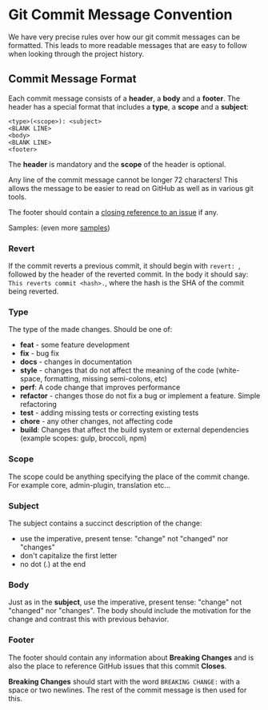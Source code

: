 # Git Commit Message Convention
We have very precise rules over how our git commit messages can be formatted. This leads to more readable messages that are easy to follow when looking through the project history.

## Commit Message Format
Each commit message consists of a **header**, a **body** and a **footer**. The header has a special
format that includes a **type**, a **scope** and a **subject**:

```
<type>(<scope>): <subject>
<BLANK LINE>
<body>
<BLANK LINE>
<footer>
```

The **header** is mandatory and the **scope** of the header is optional.

Any line of the commit message cannot be longer 72 characters! This allows the message to be easier
to read on GitHub as well as in various git tools.

The footer should contain a [closing reference to an issue](https://help.github.com/articles/closing-issues-via-commit-messages/) if any.

Samples: (even more [samples](https://github.com/craft-plugins/reading-time/commits/master))

### Revert
If the commit reverts a previous commit, it should begin with `revert: `, followed by the header of the reverted commit. In the body it should say: `This reverts commit <hash>.`, where the hash is the SHA of the commit being reverted.

### Type
The type of the made changes. Should be one of:
* **feat** - some feature development
* **fix** - bug fix
* **docs** - changes in documentation
* **style** - changes that do not affect the meaning of the code (white-space, formatting, missing semi-colons, etc)
* **perf**: A code change that improves performance
* **refactor** - changes those do not fix a bug or implement a feature. Simple refactoring
* **test** - adding missing tests or correcting existing tests
* **chore** - any other changes, not affecting code
* **build**: Changes that affect the build system or external dependencies (example scopes: gulp, broccoli, npm)

### Scope
The scope could be anything specifying the place of the commit change. For example core, admin-plugin, translation etc...

### Subject
The subject contains a succinct description of the change:

* use the imperative, present tense: "change" not "changed" nor "changes"
* don't capitalize the first letter
* no dot (.) at the end

### Body
Just as in the **subject**, use the imperative, present tense: "change" not "changed" nor "changes".
The body should include the motivation for the change and contrast this with previous behavior.

### Footer
The footer should contain any information about **Breaking Changes** and is also the place to
reference GitHub issues that this commit **Closes**.

**Breaking Changes** should start with the word `BREAKING CHANGE:` with a space or two newlines. The rest of the commit message is then used for this.
